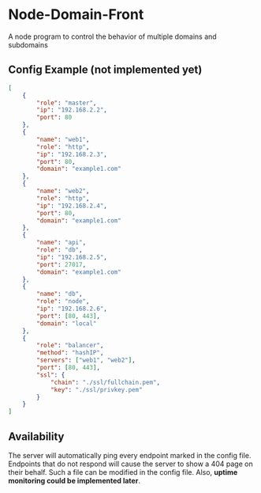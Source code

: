 # Node-Domain-Front
A node program  to control the behavior of multiple domains and subdomains

## Config Example (not implemented yet)
```json
[
	{
		"role": "master",
		"ip": "192.168.2.2",
		"port": 80
	},
 	{
		"name": "web1",
		"role": "http",
		"ip": "192.168.2.3",
		"port": 80,
		"domain": "example1.com"
	},
	{
		"name": "web2",
		"role": "http",
		"ip": "192.168.2.4",
		"port": 80,
		"domain": "example1.com"
	},
	{
		"name": "api",
		"role": "db",
		"ip": "192.168.2.5",
		"port": 27017,
		"domain": "example1.com"
	},
	{
		"name": "db",
		"role": "node",
		"ip": "192.168.2.6",
		"port": [80, 443],
		"domain": "local"
	},
	{
		"role": "balancer",
		"method": "hashIP",
		"servers": ["web1", "web2"],
		"port": [80, 443],
		"ssl": {
			"chain": "./ssl/fullchain.pem",
			"key": "./ssl/privkey.pem"
		}
	}
]
```

## Availability
The server will automatically ping every endpoint marked in the config file. Endpoints that do not respond will cause the server to show a 404 page on their behalf. Such a file can be modified in the config file. Also, **uptime monitoring could be implemented later**.
